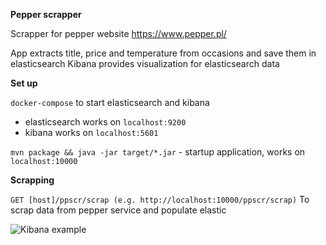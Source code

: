 **Pepper scrapper**

Scrapper for pepper website https://www.pepper.pl/

App extracts title, price and temperature from occasions and save them in elasticsearch 
Kibana provides visualization for elasticsearch data

**Set up**

`docker-compose` to start elasticsearch and kibana
* elasticsearch works on `localhost:9200`
* kibana works on `localhost:5601`

`mvn package && java -jar target/*.jar` - startup application, works on `localhost:10000`

**Scrapping**

`GET [host]/ppscr/scrap (e.g. http://localhost:10000/ppscr/scrap)`
To scrap data from pepper service and populate elastic

![Kibana example](https://imgur.com/OG6gd7R)
